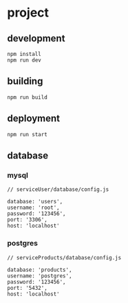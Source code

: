# project

## development
```text
npm install
npm run dev
```

## building
```bazaar
npm run build
```

## deployment 
```bazaar
npm run start
```

## database

### mysql
```text
// serviceUser/database/config.js

database: 'users',
username: 'root',
password: '123456',
port: '3306',
host: 'localhost'
```

### postgres 
```text
// serviceProducts/database/config.js

database: 'products',
username: 'postgres',
password: '123456',
port: '5432',
host: 'localhost'
```
